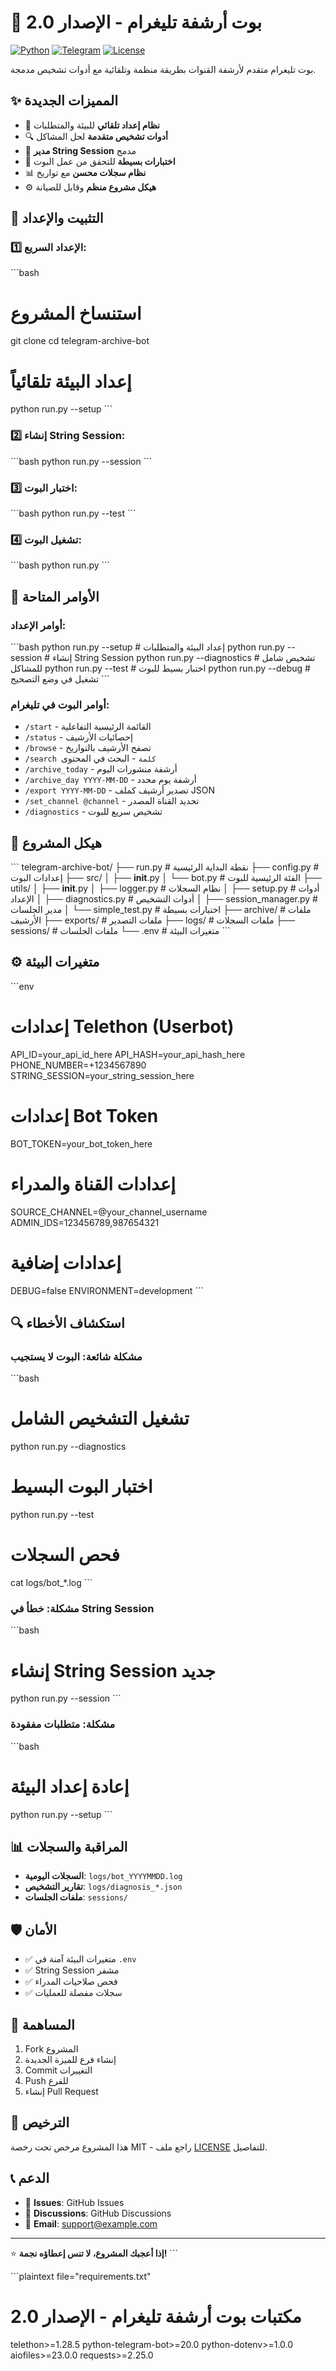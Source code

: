 # 🤖 بوت أرشفة تليغرام - الإصدار 2.0

[![Python](https://img.shields.io/badge/Python-3.8+-blue)](https://python.org)
[![Telegram](https://img.shields.io/badge/Telegram-Bot-blue)](https://telegram.org)
[![License](https://img.shields.io/badge/License-MIT-green)](LICENSE)

بوت تليغرام متقدم لأرشفة القنوات بطريقة منظمة وتلقائية مع أدوات تشخيص مدمجة.

## ✨ المميزات الجديدة

- 🔧 **نظام إعداد تلقائي** للبيئة والمتطلبات
- 🔍 **أدوات تشخيص متقدمة** لحل المشاكل
- 🔐 **مدير String Session** مدمج
- 🧪 **اختبارات بسيطة** للتحقق من عمل البوت
- 📊 **نظام سجلات محسن** مع تواريخ
- ⚙️ **هيكل مشروع منظم** وقابل للصيانة

## 🚀 التثبيت والإعداد

### 1️⃣ الإعداد السريع:
\`\`\`bash
# استنساخ المشروع
git clone <repository-url>
cd telegram-archive-bot

# إعداد البيئة تلقائياً
python run.py --setup
\`\`\`

### 2️⃣ إنشاء String Session:
\`\`\`bash
python run.py --session
\`\`\`

### 3️⃣ اختبار البوت:
\`\`\`bash
python run.py --test
\`\`\`

### 4️⃣ تشغيل البوت:
\`\`\`bash
python run.py
\`\`\`

## 🔧 الأوامر المتاحة

### أوامر الإعداد:
\`\`\`bash
python run.py --setup        # إعداد البيئة والمتطلبات
python run.py --session      # إنشاء String Session
python run.py --diagnostics  # تشخيص شامل للمشاكل
python run.py --test         # اختبار بسيط للبوت
python run.py --debug        # تشغيل في وضع التصحيح
\`\`\`

### أوامر البوت في تليغرام:
- `/start` - القائمة الرئيسية التفاعلية
- `/status` - إحصائيات الأرشيف
- `/browse` - تصفح الأرشيف بالتواريخ
- `/search كلمة` - البحث في المحتوى
- `/archive_today` - أرشفة منشورات اليوم
- `/archive_day YYYY-MM-DD` - أرشفة يوم محدد
- `/export YYYY-MM-DD` - تصدير أرشيف كملف JSON
- `/set_channel @channel` - تحديد القناة المصدر
- `/diagnostics` - تشخيص سريع للبوت

## 📁 هيكل المشروع

\`\`\`
telegram-archive-bot/
├── run.py                 # نقطة البداية الرئيسية
├── config.py             # إعدادات البوت
├── src/
│   ├── __init__.py
│   └── bot.py           # الفئة الرئيسية للبوت
├── utils/
│   ├── __init__.py
│   ├── logger.py        # نظام السجلات
│   ├── setup.py         # أدوات الإعداد
│   ├── diagnostics.py  # أدوات التشخيص
│   ├── session_manager.py # مدير الجلسات
│   └── simple_test.py   # اختبارات بسيطة
├── archive/             # ملفات الأرشيف
├── exports/             # ملفات التصدير
├── logs/               # ملفات السجلات
├── sessions/           # ملفات الجلسات
└── .env               # متغيرات البيئة
\`\`\`

## ⚙️ متغيرات البيئة

\`\`\`env
# إعدادات Telethon (Userbot)
API_ID=your_api_id_here
API_HASH=your_api_hash_here
PHONE_NUMBER=+1234567890
STRING_SESSION=your_string_session_here

# إعدادات Bot Token
BOT_TOKEN=your_bot_token_here

# إعدادات القناة والمدراء
SOURCE_CHANNEL=@your_channel_username
ADMIN_IDS=123456789,987654321

# إعدادات إضافية
DEBUG=false
ENVIRONMENT=development
\`\`\`

## 🔍 استكشاف الأخطاء

### مشكلة شائعة: البوت لا يستجيب
\`\`\`bash
# تشغيل التشخيص الشامل
python run.py --diagnostics

# اختبار البوت البسيط
python run.py --test

# فحص السجلات
cat logs/bot_*.log
\`\`\`

### مشكلة: خطأ في String Session
\`\`\`bash
# إنشاء String Session جديد
python run.py --session
\`\`\`

### مشكلة: متطلبات مفقودة
\`\`\`bash
# إعادة إعداد البيئة
python run.py --setup
\`\`\`

## 📊 المراقبة والسجلات

- **السجلات اليومية**: `logs/bot_YYYYMMDD.log`
- **تقارير التشخيص**: `logs/diagnosis_*.json`
- **ملفات الجلسات**: `sessions/`

## 🛡️ الأمان

- ✅ متغيرات البيئة آمنة في `.env`
- ✅ String Session مشفر
- ✅ فحص صلاحيات المدراء
- ✅ سجلات مفصلة للعمليات

## 🤝 المساهمة

1. Fork المشروع
2. إنشاء فرع للميزة الجديدة
3. Commit التغييرات
4. Push للفرع
5. إنشاء Pull Request

## 📄 الترخيص

هذا المشروع مرخص تحت رخصة MIT - راجع ملف [LICENSE](LICENSE) للتفاصيل.

## 📞 الدعم

- 🐛 **Issues**: GitHub Issues
- 💬 **Discussions**: GitHub Discussions
- 📧 **Email**: support@example.com

---

⭐ **إذا أعجبك المشروع، لا تنس إعطاؤه نجمة!**
\`\`\`

\`\`\`plaintext file="requirements.txt"
# مكتبات بوت أرشفة تليغرام - الإصدار 2.0
telethon>=1.28.5
python-telegram-bot>=20.0
python-dotenv>=1.0.0
aiofiles>=23.0.0
requests>=2.25.0

